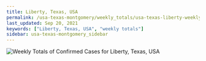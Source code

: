 ```yaml
---
title: Liberty, Texas, USA
permalink: /usa-texas-montgomery/weekly_totals/usa-texas-liberty-weekly_totals.html
last_updated: Sep 20, 2021
keywords: ["Liberty, Texas, USA", "weekly totals"]
sidebar: usa-texas-montgomery_sidebar
---
```


![Weekly Totals of Confirmed Cases for Liberty, Texas, USA](/covid_tracker/images/graphs/usa-texas-liberty-weekly_totals_graph.png)
